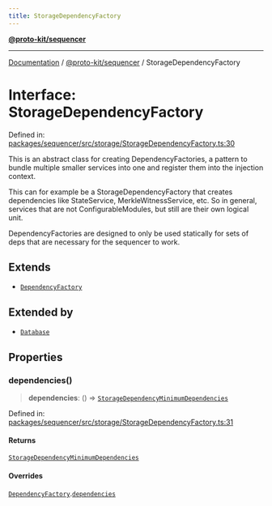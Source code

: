 ```yaml
---
title: StorageDependencyFactory
---
```


[**@proto-kit/sequencer**](../README.md)

***

[Documentation](../../../README.md) / [@proto-kit/sequencer](../README.md) / StorageDependencyFactory

# Interface: StorageDependencyFactory

Defined in: [packages/sequencer/src/storage/StorageDependencyFactory.ts:30](https://github.com/proto-kit/framework/blob/28efa802e3737fc3b77339148b307ef7246f3ef1/packages/sequencer/src/storage/StorageDependencyFactory.ts#L30)

This is an abstract class for creating DependencyFactories, a pattern
to bundle multiple smaller services into one and register them into the
injection context.

This can for example be a StorageDependencyFactory that creates dependencies
like StateService, MerkleWitnessService, etc. So in general, services that
are not ConfigurableModules, but still are their own logical unit.

DependencyFactories are designed to only be used statically for sets of
deps that are necessary for the sequencer to work.

## Extends

- [`DependencyFactory`](../../common/interfaces/DependencyFactory.md)

## Extended by

- [`Database`](Database.md)

## Properties

### dependencies()

> **dependencies**: () => [`StorageDependencyMinimumDependencies`](StorageDependencyMinimumDependencies.md)

Defined in: [packages/sequencer/src/storage/StorageDependencyFactory.ts:31](https://github.com/proto-kit/framework/blob/28efa802e3737fc3b77339148b307ef7246f3ef1/packages/sequencer/src/storage/StorageDependencyFactory.ts#L31)

#### Returns

[`StorageDependencyMinimumDependencies`](StorageDependencyMinimumDependencies.md)

#### Overrides

[`DependencyFactory`](../../common/interfaces/DependencyFactory.md).[`dependencies`](../../common/interfaces/DependencyFactory.md#dependencies)

